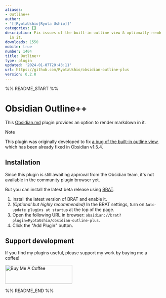 ```yaml
---
aliases:
- Outline++
author:
- '[[RyotaUshio|Ryota Ushio]]'
categories: []
description: Fix issues of the built-in outline view & optionally render markdown
  in it.
downloads: 1550
mobile: true
number: 1404
title: Outline++
type: plugin
updated: '2024-01-07T20:43:11'
url: https://github.com/RyotaUshio/obsidian-outline-plus
version: 0.2.0
---
```


%% README_START %%

# Obsidian Outline++

This [Obsidian.md](https://obsidian.md) plugin provides an option to render markdown in it.

> [!NOTE]
> This plugin was originally developed to fix [a bug of the built-in outline view](https://forum.obsidian.md/t/headings-with-numbers-miss-in-toc-outline-of-heading/65155?u=ush), which has been already fixed in Obsidian v1.5.4.

## Installation

Since this plugin is still awaiting approval from the Obsidian team, it's not available in the community plugin browser yet.

But you can install the latest beta release using [BRAT](https://github.com/TfTHacker/obsidian42-brat).

1. Install the latest version of BRAT and enable it.
2. _(Optional but highly recommended)_ In the BRAT settings, turn on `Auto-update plugins at startup` at the top of the page.
3. Open the following URL in browser: `obsidian://brat?plugin=RyotaUshio/obsidian-outline-plus`.
4. Click the "Add Plugin" button.

## Support development

If you find my plugins useful, please support my work by buying me a coffee!

<a href="https://www.buymeacoffee.com/ryotaushio" target="_blank"><img src="https://cdn.buymeacoffee.com/buttons/v2/default-yellow.png" alt="Buy Me A Coffee" style="height: 60px !important;width: 217px !important;" ></a>


%% README_END %%
